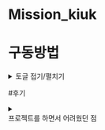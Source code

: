 # Mission_kiuk

# 구동방법
<details>
  <summary> 토글 접기/펼치기</summary>
  <div markdown="1">
    <hr>
    localhost:8080/board/home -> 기본 페이지
    <hr>
      <ul>
        <li>게시판</li>
        <p>
          게시판
          기본페이지에는 각 게시판들이 존재하며 게시판을 클릭하면 선택한 게시판으로 이동한다.
          전체글 보기를 누르면 모든 글을 볼 수 있다.
        </p>
        <li>게시글 작성</li>
        <p>
          게시글작성
          Home에서의 게시글 작성을 할때에는 게시판이 defalt로 선택되어 있지 않다.
          특정 게시판에서 게시글을 작성시에는 게시판이 현재 작성하는 게시판의 값으로 기본 설정 된다.
          게시글의 내용은 아래의 규칙을 지켜야 한다
          제목 -> 3글자 이상
          내용 -> 5글자 이상
          비밀번호 -> 3글자 이상
        </p>
        <li>해시태그</li>
        <p>
          해시태그
          게시글 작성 시 # 를 붙이면 해시태그가 자동으로 생성된다
          ex) #멋쟁이 #사자 #코드 #백엔드 #프론트엔드 #자바 #Java #Back_End
          #뒤에 인식가능한 글자는 알파벳과 언더바 (_) 와 한글 (ㄱㄱ , ㄴㄴ 와 같은 자음 혹은 모음만 있는 한글은 불가 )이다.
          해시태그를 클릭 시, 동일한 해시태그가 있는 글을 보여준다.
        </p>
        <li>게시글</li>
        <p>
          특정 게시판을 선택해서 들어가면 게시판에 맞는 게시글을 볼 수있다.
          게시글을 누르면 게시글을 내용을 볼 수 있다.
        </p>
        <li>수정,삭제</li>
        <p>
          수정,삭제는 게시글 작성 시 입력했던 패스워드를 입력시 진행할 수 있다.
        </p>
        <li>검색</li>
        <p>
          검색은 제목, 내용을 선택해서 검색할 수 있다.
          특정 게시판에서 검색시에는 그 게시판의 글들만 검색이 되고,
          전체글 보기에서 검색하면 모든 글을 검색할 수 있다.
        </p>
      </ul>
  </div>
</details>

#후기
<details>
  <summary>
    <div markdowm="1">
      프로젝트를 하면서 어려웠던 점
    </div>
  </summary>
</details>



